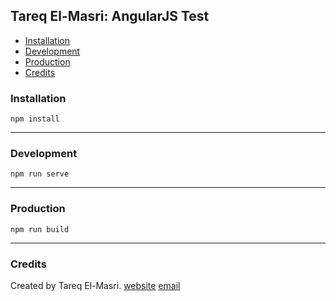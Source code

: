 ## Tareq El-Masri: AngularJS Test

*  [Installation](#installation)
*  [Development](#development)
*  [Production](#production)
*  [Credits](#credits)

### <a name="installation"></a>Installation

````
npm install
````

---

### <a name="development"></a>Development

````
npm run serve
````

---

### <a name="production"></a>Production

````
npm run build
````

---

### <a name="credits"></a>Credits

Created by Tareq El-Masri.
[website](http://masri.me)
[email](mailto:tareq@masri.me)